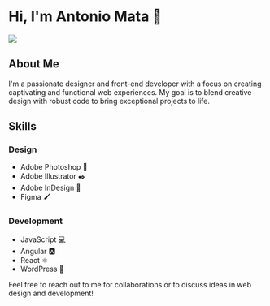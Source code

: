 # Hi, I'm Antonio Mata 👋
<img src= "https://cnt-02.content-eu.drive.amazonaws.com/cdproxy/templink/jMbE8Jtaz33VZW_5NARuyU7g-TgtaamOkc4RqPPryooeJxFPc?viewBox=1293%2C869&ownerId=A3L5R235YR9D3T">


## About Me
I'm a passionate designer and front-end developer with a focus on creating captivating and functional web experiences. My goal is to blend creative design with robust code to bring exceptional projects to life.

## Skills
### Design
- Adobe Photoshop 🎨
- Adobe Illustrator ✒️
- Adobe InDesign 📝
- Figma 🖌️

### Development
- JavaScript 💻
- Angular 🅰️
- React ⚛️
- WordPress 📰

Feel free to reach out to me for collaborations or to discuss ideas in web design and development!
